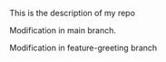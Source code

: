 This is the description of my repo

Modification in main branch.

Modification in feature-greeting branch
